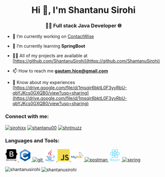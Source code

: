 <h1 align="center">Hi 👋, I'm Shantanu Sirohi</h1>
<h3 align="center">👨‍💻 Full stack Java Developer 🌐</h3>

- 🔭 I’m currently working on [ContactWise](https://github.com/ShantanuSirohi/CONTACTWisehttps://github.com/ShantanuSirohi/CONTACTWise)

- 🌱 I’m currently learning **SpringBoot**

- 👨‍💻 All of my projects are available at [https://github.com/ShantanuSirohi](https://github.com/ShantanuSirohi)

- 📫 How to reach me **gautam.hice@gmail.com**

- 📄 Know about my experiences [https://drive.google.com/file/d/1msqir6bktL0F3yyRbU-qbYJKcs0GXQB0/view?usp=sharing](https://drive.google.com/file/d/1msqir6bktL0F3yyRbU-qbYJKcs0GXQB0/view?usp=sharing)

<h3 align="left">Connect with me:</h3>
<p align="left">
<a href="https://twitter.com/sirohixx" target="blank"><img align="center" src="https://raw.githubusercontent.com/rahuldkjain/github-profile-readme-generator/master/src/images/icons/Social/twitter.svg" alt="sirohixx" height="30" width="40" /></a>
<a href="https://linkedin.com/in/shantanu00" target="blank"><img align="center" src="https://raw.githubusercontent.com/rahuldkjain/github-profile-readme-generator/master/src/images/icons/Social/linked-in-alt.svg" alt="shantanu00" height="30" width="40" /></a>
<a href="https://instagram.com/shntnuzz" target="blank"><img align="center" src="https://raw.githubusercontent.com/rahuldkjain/github-profile-readme-generator/master/src/images/icons/Social/instagram.svg" alt="shntnuzz" height="30" width="40" /></a>
</p>

<h3 align="left">Languages and Tools:</h3>
<p align="left"> <a href="https://getbootstrap.com" target="_blank" rel="noreferrer"> <img src="https://raw.githubusercontent.com/devicons/devicon/master/icons/bootstrap/bootstrap-plain-wordmark.svg" alt="bootstrap" width="40" height="40"/> </a> <a href="https://www.cprogramming.com/" target="_blank" rel="noreferrer"> <img src="https://raw.githubusercontent.com/devicons/devicon/master/icons/c/c-original.svg" alt="c" width="40" height="40"/> </a> <a href="https://git-scm.com/" target="_blank" rel="noreferrer"> <img src="https://www.vectorlogo.zone/logos/git-scm/git-scm-icon.svg" alt="git" width="40" height="40"/> </a> <a href="https://www.java.com" target="_blank" rel="noreferrer"> <img src="https://raw.githubusercontent.com/devicons/devicon/master/icons/java/java-original.svg" alt="java" width="40" height="40"/> </a> <a href="https://developer.mozilla.org/en-US/docs/Web/JavaScript" target="_blank" rel="noreferrer"> <img src="https://raw.githubusercontent.com/devicons/devicon/master/icons/javascript/javascript-original.svg" alt="javascript" width="40" height="40"/> </a> <a href="https://www.mysql.com/" target="_blank" rel="noreferrer"> <img src="https://raw.githubusercontent.com/devicons/devicon/master/icons/mysql/mysql-original-wordmark.svg" alt="mysql" width="40" height="40"/> </a> <a href="https://postman.com" target="_blank" rel="noreferrer"> <img src="https://www.vectorlogo.zone/logos/getpostman/getpostman-icon.svg" alt="postman" width="40" height="40"/> </a> <a href="https://reactjs.org/" target="_blank" rel="noreferrer"> <img src="https://raw.githubusercontent.com/devicons/devicon/master/icons/react/react-original-wordmark.svg" alt="react" width="40" height="40"/> </a> <a href="https://spring.io/" target="_blank" rel="noreferrer"> <img src="https://www.vectorlogo.zone/logos/springio/springio-icon.svg" alt="spring" width="40" height="40"/> </a> </p>

<p><img align="left" src="https://github-readme-stats.vercel.app/api/top-langs?username=shantanusirohi&show_icons=true&locale=en&layout=compact" alt="shantanusirohi" /></p>

<p>&nbsp;<img align="center" src="https://github-readme-stats.vercel.app/api?username=shantanusirohi&show_icons=true&locale=en" alt="shantanusirohi" /></p>

